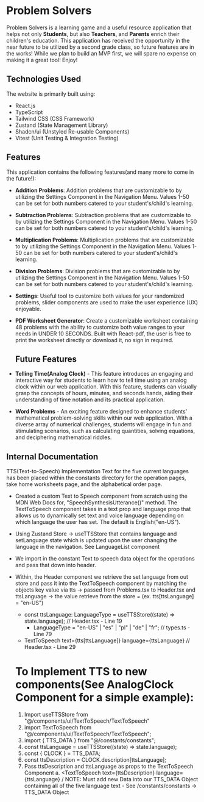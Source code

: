 # Problem Solvers

Problem Solvers is a learning game and a useful resource application that helps not only **Students**, but also **Teachers**, and **Parents** enrich their children's education. This application has received the opportunity in the near future to be utilized by a second grade class, so future features are in the works! While we plan to build an MVP first, we will spare no expense on making it a great tool! Enjoy!

## Technologies Used

The website is primarily built using:

- React.js
- TypeScript
- Tailwind CSS (CSS Framework)
- Zustand (State Management Library)
- Shadcn/ui (Unstyled Re-usable Components)
- Vitest (Unit Testing & Integration Testing)

## Features

This application contains the following features(and many more to come in the future!):

- **Addition Problems**: Addition problems that are customizable to by utilizing the Settings Component in the Navigation Menu. Values 1-50 can be set for both numbers catered to your student's/child's learning.
- **Subtraction Problems**: Subtraction problems that are customizable to by utilizing the Settings Component in the Navigation Menu. Values 1-50 can be set for both numbers catered to your student's/child's learning.
- **Multiplication Problems**: Multiplication problems that are customizable to by utilizing the Settings Component in the Navigation Menu. Values 1-50 can be set for both numbers catered to your student's/child's learning.
- **Division Problems**: Division problems that are customizable to by utilizing the Settings Component in the Navigation Menu. Values 1-50 can be set for both numbers catered to your student's/child's learning.
- **Settings**: Useful tool to customize both values for your randomized problems, slider components are used to make the user experience (UX) enjoyable.
- **PDF Worksheet Generator**: Create a customizable worksheet containing 48 problems with the ability to customize both value ranges to your needs in UNDER 10 SECONDS. Built with React-pdf, the user is free to print the worksheet directly or download it, no sign in required.

  ## Future Features

- **Telling Time(Analog Clock)** - This feature introduces an engaging and interactive way for students to learn how to tell time using an analog clock within our web application. With this feature, students can visually grasp the concepts of hours, minutes, and seconds hands, aiding their understanding of time notation and its practical application.
- **Word Problems** - An exciting feature designed to enhance students' mathematical problem-solving skills within our web application. With a diverse array of numerical challenges, students will engage in fun and stimulating scenarios, such as calculating quantities, solving equations, and deciphering mathematical riddles.

## Internal Documentation
TTS(Text-to-Speech) Implementation
Text for the five current languages has been placed within the constants directory for the operation pages, take home worksheets page, and the alphabetical order page.
- Created a custom Text to Speech component from scratch using the MDN Web Docs for, "SpeechSynthesisUtterance()" method. The TextToSpeech component takes in a text prop and language prop that allows us to dynamically set text and voice language depending on which language the user has set. The default is English("en-US").

- Using Zustand Store -> useTTSStore that contains language and setLanguage state which is updated upon the user changing the language in the navigation. See LanguageList component
- We import in the constant Text to speech data object for the operations and pass that down into header.
- Within, the Header component we retrieve the set language from out store and pass it into the TextToSpeech component by matching the objects key value via tts -> passed from Problems.tsx to Header.tsx and ttsLanguage -> the value retrieve from the store = (ex. tts[ttsLanguage] = "en-US")
  - const ttsLanguage: LanguageType = useTTSStore((state) => state.language); // Header.tsx - Line 19
    - LanguageType = "en-US" | "es" | "pl" | "de" | "fr"; // types.ts - Line 79
  - TextToSpeech text={tts[ttsLanguage]} language={ttsLanguage} // Header.tsx - Line 29

  # To Implement TTS to new components(See AnalogClock Component for a simple example):
  1. Import useTTSStore from "@/components/ui/TextToSpeech/TextToSpeech"
  2. import TextToSpeech from "@/components/ui/TextToSpeech/TextToSpeech";
  3. import { TTS_DATA } from "@/constants/constants";
  4. const ttsLanguage = useTTSStore((state) => state.language);
  5. const { CLOCK } = TTS_DATA;
  6. const ttsDescription = CLOCK.description[ttsLanguage];
  7. Pass ttsDescription and ttsLanguage as props to the TextToSpeech Component
     a. <TextToSpeech text={ttsDescription} language={ttsLanguage} /
  NOTE: Must add new Data into our TTS_DATA Object containing all of the five language text - See /constants/constants -> TTS_DATA Object
